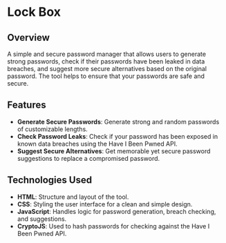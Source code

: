 # Lock Box

## Overview

A simple and secure password manager that allows users to generate strong passwords, check if their passwords have been leaked in data breaches, and suggest more secure alternatives based on the original password. The tool helps to ensure that your passwords are safe and secure.

## Features

- **Generate Secure Passwords**: Generate strong and random passwords of customizable lengths.
- **Check Password Leaks**: Check if your password has been exposed in known data breaches using the Have I Been Pwned API.
- **Suggest Secure Alternatives**: Get memorable yet secure password suggestions to replace a compromised password.
  
## Technologies Used

- **HTML**: Structure and layout of the tool.
- **CSS**: Styling the user interface for a clean and simple design.
- **JavaScript**: Handles logic for password generation, breach checking, and suggestions.
- **CryptoJS**: Used to hash passwords for checking against the Have I Been Pwned API.
